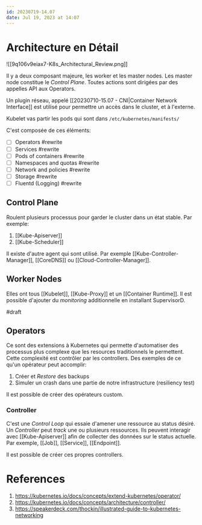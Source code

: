 ```yaml
---
id: 20230719-14.07
date: Jul 19, 2023 at 14:07
---
```


# Architecture en Détail

![[9q106v9eiax7-K8s_Architectural_Review.png]]

Il y a deux composant majeure, les worker et les master nodes. Les master node constitue le *Control Plane*. Toutes actions sont dirigées par des appelles API aux Operators.

Un plugin réseau, appelé [[20230710-15.07 - CNI|Container Network Interface]] est utilisé pour permettre un accès dans le cluster, et à l'externe.

Kubelet vas partir les pods qui sont dans `/etc/kubernetes/manifests/`

C'est composée de ces éléments:

- [ ] Operators #rewrite
- [ ] Services #rewrite
- [ ] Pods of containers #rewrite
- [ ] Namespaces and quotas #rewrite
- [ ] Network and policies #rewrite
- [ ] Storage #rewrite
- [ ] Fluentd (Logging) #rewrite

## Control Plane

Roulent plusieurs processus pour garder le cluster dans un état stable. Par exemple:
1. [[Kube-Apiserver]]
2. [[Kube-Scheduler]]

Il existe d'autre agent qui sont utilisé. Par exemple [[Kube-Controller-Manager]], [[CoreDNS]] ou [[Cloud-Controller-Manager]].

## Worker Nodes

Elles ont tous [[Kubelet]], [[Kube-Proxy]] et un [[Container Runtime]]. Il est possible d'ajouter du *monitoring* additionnelle en installant SupervisorD.

#draft

## Operators

Ce sont des extensions à Kubernetes qui permette d'automatiser des processus plus complexe que les resources traditionnels le permettent. Cette complexité est contrôler par les controllers. Des exemples de ce qu'un opérateur peut accomplir:
1. Créer et *Restore* des backups
2. Simuler un crash dans une partie de notre infrastructure (resiliency test)

Il est possible de créer des opérateurs custom.

### Controller

C'est une *Control Loop* qui essaie d'amener une ressource au status désiré. Un *Controller* peut *track* une ou plusieurs ressources. Ils peuvent interagir avec [[Kube-Apiserver]] afin de collecter des données sur le status actuelle. Par exemple, [[Job]], [[Service]], [[Endpoint]].

Il est possible de créer ces propres controllers.

# References
1. https://kubernetes.io/docs/concepts/extend-kubernetes/operator/
2. https://kubernetes.io/docs/concepts/architecture/controller/
3. https://speakerdeck.com/thockin/illustrated-guide-to-kubernetes-networking